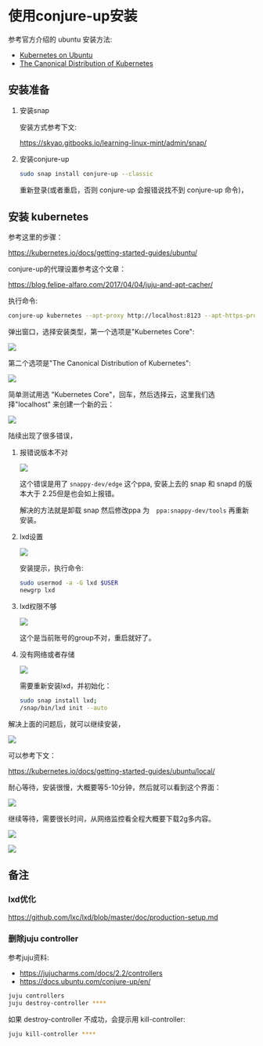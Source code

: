 # 使用conjure-up安装

参考官方介绍的 ubuntu 安装方法:

- [Kubernetes on Ubuntu](https://www.ubuntu.com/containers/kubernetes)
- [The Canonical Distribution of Kubernetes](https://www.ubuntu.com/cloud/kubernetes)

## 安装准备

1. 安装snap

	安装方式参考下文:

	https://skyao.gitbooks.io/learning-linux-mint/admin/snap/

2. 安装conjure-up

	```bash
    sudo snap install conjure-up --classic
    ```

    重新登录(或者重启，否则 conjure-up 会报错说找不到 conjure-up 命令)，

## 安装 kubernetes

参考这里的步骤：

https://kubernetes.io/docs/getting-started-guides/ubuntu/

conjure-up的代理设置参考这个文章：

https://blog.felipe-alfaro.com/2017/04/04/juju-and-apt-cacher/

执行命令:

```bash
conjure-up kubernetes --apt-proxy http://localhost:8123 --apt-https-proxy http://localhost:8123
```

弹出窗口，选择安装类型，第一个选项是"Kubernetes Core":

![](images/mint18-1.jpg)

第二个选项是"The Canonical Distribution of Kubernetes":

![](images/mint18-22.jpg)

简单测试用选 "Kubernetes Core"，回车，然后选择云，这里我们选择"localhost" 来创建一个新的云：

![](images/mint18-2.jpg)

陆续出现了很多错误，

1. 报错说版本不对

	![](images/mint18-3.jpg)

	这个错误是用了 `snappy-dev/edge` 这个ppa, 安装上去的 snap 和 snapd 的版本大于 2.25但是也会如上报错。

    解决的方法就是卸载 snap 然后修改ppa 为　`ppa:snappy-dev/tools` 再重新安装。

2. lxd设置

	![](images/mint18-32.jpg)

    安装提示，执行命令:

    ```bash
    sudo usermod -a -G lxd $USER
    newgrp lxd
    ```

3. lxd权限不够

    ![](images/mint18-33.jpg)

    这个是当前账号的group不对，重启就好了。

4. 没有网络或者存储

	![](images/mint18-54.jpg)

	需要重新安装lxd，并初始化：

    ```bash
    sudo snap install lxd;
    /snap/bin/lxd init --auto
    ```

解决上面的问题后，就可以继续安装，

![](images/mint18-4.jpg)

可以参考下文：

https://kubernetes.io/docs/getting-started-guides/ubuntu/local/

耐心等待，安装很慢，大概要等5-10分钟，然后就可以看到这个界面：

![](images/mint18-5.jpg)

继续等待，需要很长时间，从网络监控看全程大概要下载2g多内容。

![](images/mint18-52.jpg)

![](images/mint18-53.jpg)

## 备注

### lxd优化

https://github.com/lxc/lxd/blob/master/doc/production-setup.md

### 删除juju controller

参考juju资料:

- https://jujucharms.com/docs/2.2/controllers
- https://docs.ubuntu.com/conjure-up/en/

```bash
juju controllers
juju destroy-controller ****
```

如果 destroy-controller 不成功，会提示用 kill-controller:

```bash
juju kill-controller ****
```